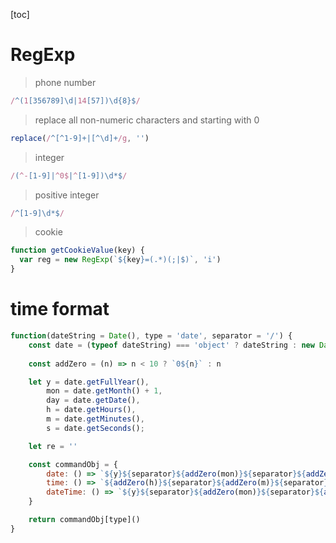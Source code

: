 [toc]

# RegExp

> phone number
```js
/^(1[356789]\d|14[57])\d{8}$/
```

> replace all non-numeric characters and starting with 0
```js
replace(/^[^1-9]+|[^\d]+/g, '')
```

> integer
```js
/(^-[1-9]|^0$|^[1-9])\d*$/
```

> positive integer
```js
/^[1-9]\d*$/
```

> cookie
```js
function getCookieValue(key) {
  var reg = new RegExp(`${key}=(.*)(;|$)`, 'i')
}

```

# time format
```js
function(dateString = Date(), type = 'date', separator = '/') {
    const date = (typeof dateString) === 'object' ? dateString : new Date(dateString)
    
    const addZero = (n) => n < 10 ? `0${n}` : n

    let y = date.getFullYear(),
        mon = date.getMonth() + 1,
        day = date.getDate(),
        h = date.getHours(),
        m = date.getMinutes(),
        s = date.getSeconds();

    let re = ''

    const commandObj = {
        date: () => `${y}${separator}${addZero(mon)}${separator}${addZero(day)}`,
        time: () => `${addZero(h)}${separator}${addZero(m)}${separator}${addZero(s)}`,
        dateTime: () => `${y}${separator}${addZero(mon)}${separator}${addZero(day)} ${addZero(h)}${separator}${addZero(m)}${separator}${addZero(s)}`
    }

    return commandObj[type]()
}
```